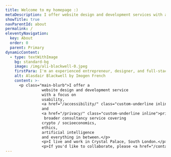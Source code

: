 ```yaml
---
title: Welcome to my homepage :)
metaDescription: I offer website design and development services with a focus on usability, accessibility and privacy, as well as a broader consultancy service covering crypto/socioeconomics, ethics, artificial intelligence and everything in between.
showTitle: true
navParentId: about
permalink: /
eleventyNavigation:
  key: About
  order: 0
  parent: Primary
dynamicContent:
  - type: textWithImage
    bg: standard-bg
    image: /img/ali-blackwell-0.jpeg
    firstPara: I'm an experienced entrepreneur, designer, and full-stack developer. This year I am <a href="/projects/" class="custom-underline inline">learning to draw</a>, getting into gardening, and training as an <a href="/energy/" class="custom-underline inline">energy coach</a>.
    alt: Alasdair Blackwell by Imogen French
    content: >-
      <p class="main-blurb">I offer a
                website design and development service 
                with a focus on
                usability,
                <a href="/accessibility/" class="custom-underline inline">accessibility</a>
                and
                <a href="/privacy/" class="custom-underline inline">privacy</a>, as well as a
                 broader consultancy service covering
                crypto / socioeconomics,
                ethics,
                artificial intelligence
                and everything in between.</p>
                <p>I live and work in Crystal Palace, South London.</p>
                <p>If you'd like to collaborate, please <a href="/contact/">contact me</a>.</p> 
---
```


